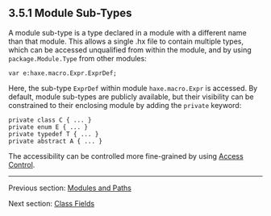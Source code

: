 ## 3.5.1 Module Sub-Types

A module sub-type is a type declared in a module with a different name than that module. This allows a single .hx file to contain multiple types, which can be accessed unqualified from within the module, and by using `package.Module.Type` from other modules:

```
var e:haxe.macro.Expr.ExprDef;
```
Here, the sub-type `ExprDef` within module `haxe.macro.Expr` is accessed. By default, module sub-types are publicly available, but their visibility can be constrained to their enclosing module by adding the `private` keyword:

```
private class C { ... }
private enum E { ... }
private typedef T { ... }
private abstract A { ... }
```
The accessibility can be controlled more fine-grained by using [Access Control](https://github.com/Simn/HaxeManual/tree/master/md/manual/7.9-Access_Control.md).

---

Previous section: [Modules and Paths](https://github.com/Simn/HaxeManual/tree/master/md/manual/3.5-Modules_and_Paths.md)

Next section: [Class Fields](https://github.com/Simn/HaxeManual/tree/master/md/manual/4-Class_Fields.md)